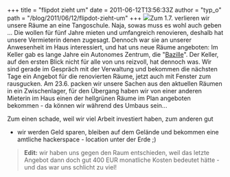 +++
title = "flipdot zieht um"
date = 2011-06-12T13:56:33Z
author = "typ_o"
path = "/blog/2011/06/12/flipdot-zieht-um"
+++
[![](https://flipdot.org/blog/uploads/Bazille.serendipityThumb.jpg)](https://flipdot.org/blog/uploads/Bazille.jpg)Zum
1.7. verlieren wir unsere Räume an eine Tangoschule. Naja, sowas muss es
wohl auch geben ... Die wollen für fünf Jahre mieten und umfangreich
renovieren, deshalb hat unsere Vermieterin denen zugesagt. Dennoch war
sie an unserer Anwesenheit im Haus interessiert, und hat uns neue Räume
angeboten: Im Keller gab es lange Jahre ein Autonomes Zentrum, die
"[Bazille](http://www.myspace.com/bazillekassel)". Der Keller, auf den
ersten Blick nicht für alle von uns reizvoll, hat dennoch was. Wir sind
gerade im Gespräch mit der Verwaltung und bekommen die nächsten Tage ein
Angebot für die renovierten Räume, jetzt auch mit Fenster zum
rausgucken. Am 23.6. packen wir unsere Sachen aus den aktuellen Räumen
in ein Zwischenlager, für den Übergang haben wir von einer anderen
Mieterin im Haus einen der hellgrünen Räume im Plan angeboten bekommen -
da können wir während des Umbaus sein...

Zum einen schade, weil wir viel Arbeit investiert haben, zum anderen gut
- wir werden Geld sparen, bleiben auf dem Gelände und bekommen eine
amtliche hackerspace - location unter der Erde ;)  

> **Edit:** wir haben uns gegen den Raum entschieden, weil das letzte
> Angebot dann doch gut 400 EUR monatliche Kosten bedeutet hätte - und
> das war uns schlicht zu viel\!
